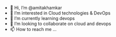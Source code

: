 - 👋 Hi, I’m @amitakhamkar
- 👀 I’m interested in Cloud technologies & DevOps
- 🌱 I’m currently learning devops
- 💞️ I’m looking to collaborate on cloud and devops
- 📫 How to reach me ...

<!---
amitakhamkar/amitakhamkar is a ✨ special ✨ repository because its `README.md` (this file) appears on your GitHub profile.
You can click the Preview link to take a look at your changes.
--->
